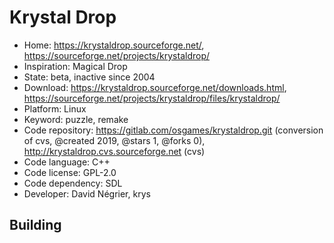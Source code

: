 # Krystal Drop

- Home: https://krystaldrop.sourceforge.net/, https://sourceforge.net/projects/krystaldrop/
- Inspiration: Magical Drop
- State: beta, inactive since 2004
- Download: https://krystaldrop.sourceforge.net/downloads.html, https://sourceforge.net/projects/krystaldrop/files/krystaldrop/
- Platform: Linux
- Keyword: puzzle, remake
- Code repository: https://gitlab.com/osgames/krystaldrop.git (conversion of cvs, @created 2019, @stars 1, @forks 0), http://krystaldrop.cvs.sourceforge.net (cvs)
- Code language: C++
- Code license: GPL-2.0
- Code dependency: SDL
- Developer: David Négrier, krys

## Building
